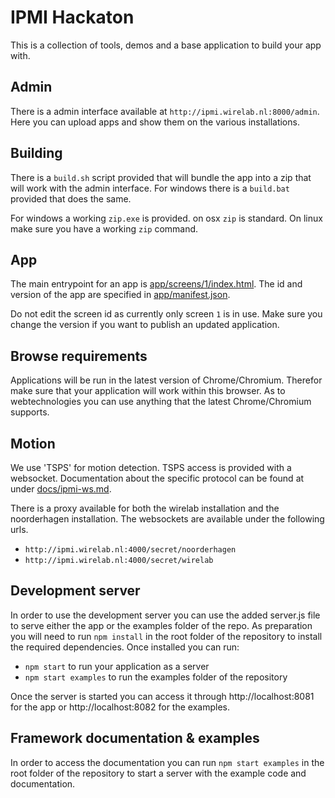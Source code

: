 IPMI Hackaton
=============

This is a collection of tools, demos and a base application to build your app with.

Admin
-----

There is a admin interface available at `http://ipmi.wirelab.nl:8000/admin`.
Here you can upload apps and show them on the various installations.

Building
--------

There is a `build.sh` script provided that will bundle the app into a zip that will work with the admin interface.
For windows there is a `build.bat` provided that does the same.

For windows a working `zip.exe` is provided. on osx `zip` is standard.
On linux make sure you have a working `zip` command.


App
---

The main entrypoint for an app is [app/screens/1/index.html](app/screens/1/index.html).
The id and version of the app are specified in [app/manifest.json](app/manifest.json).

Do not edit the screen id as currently only screen `1` is in use.
Make sure you change the version if you want to publish an updated application.

Browse requirements
-------------------

Applications will be run in the latest version of Chrome/Chromium. Therefor make sure that your application will work within this browser.
As to webtechnologies you can use anything that the latest Chrome/Chromium supports.

Motion
------

We use 'TSPS' for motion detection. TSPS access is provided with a websocket.
Documentation about the specific protocol can be found at under [docs/ipmi-ws.md](docs/ipmi-ws.md).

There is a proxy available for both the wirelab installation and the noorderhagen installation.
The websockets are available under the following urls.

- `http://ipmi.wirelab.nl:4000/secret/noorderhagen`
- `http://ipmi.wirelab.nl:4000/secret/wirelab`

Development server
------------------

In order to use the development server you can use the added server.js file to serve either 
the app or the examples folder of the repo.
As preparation you will need to run `npm install` in the root folder of the repository to install
the required dependencies. Once installed you can run:
* `npm start` to run your application as a server
* `npm start examples` to run the examples folder of the repository

Once the server is started you can access it through http://localhost:8081 for the app or http://localhost:8082 for the examples.

Framework documentation & examples
----------------------------------

In order to access the documentation you can run `npm start examples` in the root folder of the repository to
start a server with the example code and documentation.
